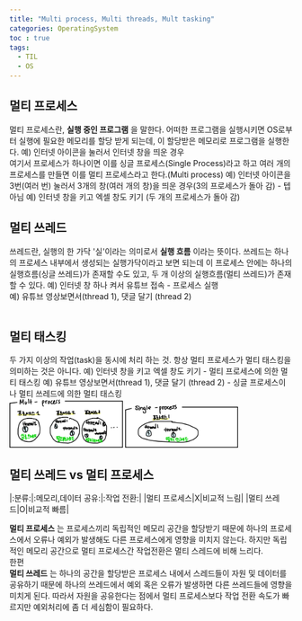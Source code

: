 ```yaml
---
title: "Multi process, Multi threads, Mult tasking"
categories: OperatingSystem
toc : true
tags:
  - TIL
  - OS
---
```

## 멀티 프로세스
멀티 프로세스란, __실행 중인 프로그램__ 을 말한다. 어떠한 프로그램을 실행시키면 OS로부터 실행에 필요한 메모리를 할당 받게 되는데, 이 할당받은 메모리로 프로그램을 실행한다.
 예) 인터넷 아이콘을 눌러서 인터넷 창을 띄운 경우
 <br>
여기서 프로세스가 하나이면 이를 싱글 프로세스(Single Process)라고 하고 여러 개의 프로세스를 만들면 이를 멀티 프로세스라고 한다.(Multi process)
 예) 인터넷 아이콘을 3번(여러 번) 눌러서 3개의 창(여러 개의 창)을 띄운 경우(3의 프로세스가 돌아 감) - 텝 아님
 예) 인터넷 창을 키고 엑셀 창도 키기 (두 개의 프로세스가 돌아 감)
<br>

## 멀티 쓰레드
쓰레드란, 실행의 한 가닥 \'실\'이라는 의미로서 __실행 흐름__ 이라는 뜻이다. 쓰레드는 하나의 프로세스 내부에서 생성되는 실행가닥이라고 보면 되는데 이 프로세스 안에는 하나의 실행흐름(싱글 쓰레드)가 존재할 수도 있고, 두 개 이상의 실행흐름(멀티 쓰레드)가 존재할 수 있다.
예) 인터넷 창 하나 켜서 유튜브 접속 - 프로세스 실행<br>
예) 유튜브 영상보면서(thread 1), 댓글 달기 (thread 2)<br>
<br>
## 멀티 태스킹
두 가지 이상의 작업(task)을 동시에 처리 하는 것. 항상 멀티 프로세스가 멀티 태스킹을 의미하는 것은 아니다.
예) 인터넷 창을 키고 엑셀 창도 키기 - 멀티 프로세스에 의한 멀티 태스킹
예) 유튜브 영상보면서(thread 1), 댓글 달기 (thread 2) - 싱글 프로세스이나 멀티 쓰레드에 의한 멀티 태스킹
<br>
<img src="/assets/os/Multiprocess.png" width="40%" height="30%" title="멀티프로세스 멀티태스킹" alt="멀티프로세스 멀티태스킹">
<img src="/assets/os/Singleprocess.png" width="40%" height="30%" title="멀티스레드 멀티태스킹" alt="멀티스레드 멀티태스킹">
<br>
## 멀티 쓰레드 vs 멀티 프로세스
|:분류:|:메모리,데이터 공유:|:작업 전환:|
|멀티 프로세스|X|비교적 느림|
|멀티 쓰레드|O|비교적 빠름|

__멀티 프로세스__ 는 프로세스끼리 독립적인 메모리 공간을 할당받기 때문에 하나의 프로세스에서 오류나 예외가 발생해도 다른 프로세스에게 영향을 미치지 않는다. 하지만 독립적인 메모리 공간으로 멀티 프로세스간 작업전환은 멀티 스레드에 비해 느리다.<br>
한편<br>
__멀티 쓰레드__ 는 하나의 공간을 할당받은 프로세스 내에서 스레드들이 자원 및 데이터를 공유하기 때문에 하나의 쓰레드에서 예외 혹은 오류가 발생하면 다른 쓰레드들에 영향을 미치게 된다. 따라서 자원을 공유한다는 점에서 멀티 프로세스보다 작업 전환 속도가 빠르지만 예외처리에 좀 더 세심함이 필요하다.<br>
